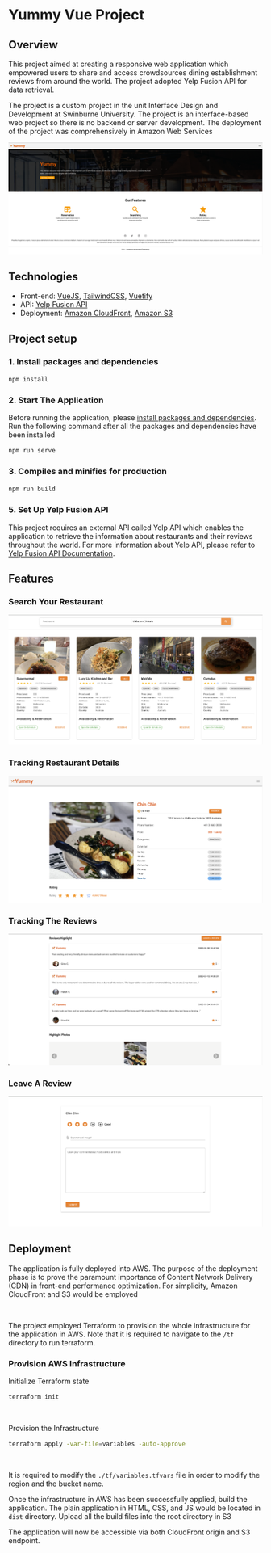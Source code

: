 # Yummy Vue Project

## Overview
<p>This project aimed at creating a responsive web application which empowered users to share 
and access crowdsources dining establishment reviews from around the world. The project adopted Yelp Fusion API
for data retrieval.
</p>

<p>The project is a custom project in the unit Interface Design and Development at Swinburne University.
The project is an interface-based web project so there is no backend or server development. The deployment of the project
was comprehensively in Amazon Web Services</p>

![Project Logo](images/application-cover-page.png)

## Technologies
- Front-end: [VueJS](https://v2.vuejs.org/), [TailwindCSS](https://tailwindcss.com/docs/installation), [Vuetify](https://vuetifyjs.com/en/)
- API: [Yelp Fusion API](https://docs.developer.yelp.com/docs/fusion-intro)
- Deployment: [Amazon CloudFront](https://aws.amazon.com/cloudfront/), [Amazon S3](https://aws.amazon.com/s3/)

## Project setup
### 1. Install packages and dependencies
```bash
npm install
```

### 2. Start The Application
<span>Before running the application, please [install packages and dependencies](#1-install-packages-and-dependencies). Run the following command after all the packages and dependencies have been installed</span>

```bash
npm run serve
```

### 3. Compiles and minifies for production
```bash
npm run build
```


### 5. Set Up Yelp Fusion API

This project requires an external API called Yelp API which enables the application to retrieve the information about restaurants
and their reviews throughout the world. For more information about Yelp API, please refer to [Yelp Fusion API Documentation](https://docs.developer.yelp.com/docs/fusion-intro).
<br/>

## Features

### Search Your Restaurant
![Search Your Favorite](images/application-search-result.png)

### Tracking Restaurant Details
![Restaurant Review](images/application-restaurant-details.png)

### Tracking The Reviews
![Restaurant Review](images/application-restaurant-review.png)

### Leave A Review
![User Review Input](images/application-user-review.png)

## Deployment
The application is fully deployed into AWS. The purpose of the deployment phase is to prove the paramount importance of 
Content Network Delivery (CDN) in front-end performance optimization. For simplicity, Amazon CloudFront and S3 would be 
employed

<br/>

The project employed Terraform to provision the whole infrastructure for the application in AWS. Note that it is required
to navigate to the `/tf` directory to run terraform.

### Provision AWS Infrastructure
Initialize Terraform state
```bash
terraform init
```

<br/>

Provision the Infrastructure
```bash
terraform apply -var-file=variables -auto-approve
```

<br/>

It is required to modify the `./tf/variables.tfvars` file in order to modify the region and the bucket name. <br/>

Once the infrastructure in AWS has been successfully applied, build the application. The plain application in HTML, CSS, and JS would be located in `dist` directory. Upload all the build files into the root directory in S3 <br/>

The application will now be accessible via both CloudFront origin and S3 endpoint. 


